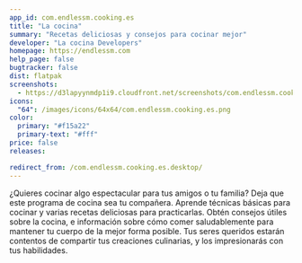 ```yaml
---
app_id: com.endlessm.cooking.es
title: "La cocina"
summary: "Recetas deliciosas y consejos para cocinar mejor"
developer: "La cocina Developers"
homepage: https://endlessm.com
help_page: false
bugtracker: false
dist: flatpak
screenshots:
  - https://d3lapyynmdp1i9.cloudfront.net/screenshots/com.endlessm.cooking.es/C/com.endlessm.cooking.es-screenshot1.jpg
icons:
  "64": /images/icons/64x64/com.endlessm.cooking.es.png
color:
  primary: "#f15a22"
  primary-text: "#fff"
price: false
releases:

redirect_from: /com.endlessm.cooking.es.desktop/
---
```


<p>¿Quieres cocinar algo espectacular para tus amigos o tu familia? Deja que este programa de cocina sea tu compañera. Aprende técnicas básicas para cocinar y varias recetas deliciosas para practicarlas. Obtén consejos útiles sobre la cocina, e información sobre cómo comer saludablemente para mantener tu cuerpo de la mejor forma posible. Tus seres queridos estarán contentos de compartir tus creaciones culinarias, y los impresionarás con tus habilidades.</p>